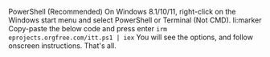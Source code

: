 PowerShell (Recommended)
On Windows 8.1/10/11, right-click on the Windows start menu and select PowerShell or Terminal (Not CMD).
li:marker Copy-paste the below code and press enter
<code>irm eprojects.orgfree.com/itt.ps1 | iex</code>
You will see the options, and follow onscreen instructions.
That's all.
